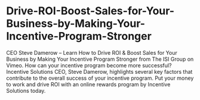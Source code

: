 # Drive-ROI-Boost-Sales-for-Your-Business-by-Making-Your-Incentive-Program-Stronger
CEO Steve Damerow – Learn How to Drive ROI &amp; Boost Sales for Your Business by Making Your Incentive Program Stronger from The ISI Group on Vimeo.  How can your incentive program become more successful? Incentive Solutions CEO, Steve Damerow, highlights several key factors that contribute to the overall success of your incentive program. Put your money to work and drive ROI with an online rewards program by Incentive Solutions today.
